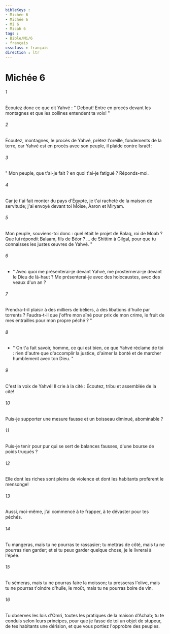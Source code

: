 ```yaml
---
bibleKeys : 
- Michée 6
- Michée 6
- Mi 6
- Micah 6
tags : 
- Bible/Mi/6
- français
cssclass : français
direction : ltr
---
```


# Michée 6

###### 1
Écoutez donc ce que dit Yahvé : " Debout! Entre en procès devant les montagnes et que les collines entendent ta voix! " 
###### 2
Écoutez, montagnes, le procès de Yahvé, prêtez l'oreille, fondements de la terre, car Yahvé est en procès avec son peuple, il plaide contre Israël : 
###### 3
" Mon peuple, que t'ai-je fait ? en quoi t'ai-je fatigué ? Réponds-moi. 
###### 4
Car je t'ai fait monter du pays d'Égypte, je t'ai racheté de la maison de servitude; j'ai envoyé devant toi Moïse, Aaron et Miryam. 
###### 5
Mon peuple, souviens-toi donc : quel était le projet de Balaq, roi de Moab ? Que lui répondit Balaam, fils de Béor ? ... de Shittim à Gilgal, pour que tu connaisses les justes œuvres de Yahvé. " 
###### 6
- " Avec quoi me présenterai-je devant Yahvé, me prosternerai-je devant le Dieu de là-haut ? Me présenterai-je avec des holocaustes, avec des veaux d'un an ? 
###### 7
Prendra-t-il plaisir à des milliers de béliers, à des libations d'huile par torrents ? Faudra-t-il que j'offre mon aîné pour prix de mon crime, le fruit de mes entrailles pour mon propre péché ? " 
###### 8
- " On t'a fait savoir, homme, ce qui est bien, ce que Yahvé réclame de toi : rien d'autre que d'accomplir la justice, d'aimer la bonté et de marcher humblement avec ton Dieu. " 
###### 9
C'est la voix de Yahvé! Il crie à la cité : Écoutez, tribu et assemblée de la cité! 
###### 10
Puis-je supporter une mesure fausse et un boisseau diminué, abominable ? 
###### 11
Puis-je tenir pour pur qui se sert de balances fausses, d'une bourse de poids truqués ? 
###### 12
Elle dont les riches sont pleins de violence et dont les habitants profèrent le mensonge! 
###### 13
Aussi, moi-même, j'ai commencé à te frapper, à te dévaster pour tes péchés. 
###### 14
Tu mangeras, mais tu ne pourras te rassasier; tu mettras de côté, mais tu ne pourras rien garder; et si tu peux garder quelque chose, je le livrerai à l'épée. 
###### 15
Tu sèmeras, mais tu ne pourras faire la moisson; tu presseras l'olive, mais tu ne pourras t'oindre d'huile, le moût, mais tu ne pourras boire de vin. 
###### 16
Tu observes les lois d'Omri, toutes les pratiques de la maison d'Achab; tu te conduis selon leurs principes, pour que je fasse de toi un objet de stupeur, de tes habitants une dérision, et que vous portiez l'opprobre des peuples. 
